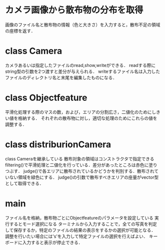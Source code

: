 # カメラ画像から散布物の分布を取得
画像のファイル名と散布物の情報（色と大きさ）を入力すると，散布不足の領域の座標を返す．

# class Camera
カメラあるいは指定したファイルのread,show,writeができる．
readする際にstring型の引数を2つ渡すと差分が与えられる．
writeするファイル名は入力したファイルのディレクトリ名と末尾を編集したものになる．

# class Objectfeature 
平滑化処理する際のマスの数，および，エリアの分割広さ，二値化のためにしきい値を格納する．
それぞれの散布物に対し，適切な処理のためにこれらの値を調整する．

# class distriburionCamera
class Cameraを継承している
散布対象の領域はコンストラクタで指定できる
filtering()で平滑処理と二値化を行っている．差分があったところは赤色に塗りつぶす．
judge()で各エリアに散布されているかどうかを判別する．散布されていない領域を緑色にする．
judge()の引数で散布すべきエリアの座量がvector型として取得できる．


# main
ファイル名を格納，散布物ごとにObjectfeatureのパラメータを設定している
実行するとモード選択になる
ターミナルから入力することで，全ての写真を判定して保存するか，特定のファイルの結果の表示をするかの選択が可能となる．
調整を行いたい場合には's'を入力して特定ファイルの選択を行えばよい．
キーボードに入力すると表示が停止できる．



